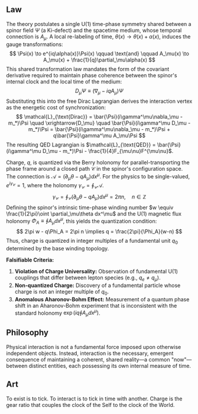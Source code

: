 ## Law

The theory postulates a single U(1) time-phase symmetry shared between a spinor field $\Psi$ (a Ki-defect) and the spacetime medium, whose temporal connection is $A_\mu$. A local re-labeling of time, $\theta(x) \to \theta(x) + \alpha(x)$, induces the gauge transformations:
$$
\Psi(x) \to e^{iq\alpha(x)}\Psi(x)
\qquad \text{and} \qquad
A_\mu(x) \to A_\mu(x) + \frac{1}{q}\partial_\mu\alpha(x)
$$
This shared transformation law mandates the form of the covariant derivative required to maintain phase coherence between the spinor's internal clock and the local time of the medium:
$$
D_\mu \Psi \equiv (\nabla_\mu - iqA_\mu)\Psi
$$
Substituting this into the free Dirac Lagrangian derives the interaction vertex as the energetic cost of synchronization:
$$
\mathcal{L}_{\text{Dirac}} = \bar{\Psi}(i\gamma^\mu\nabla_\mu - m_*)\Psi \quad \xrightarrow{D_\mu} \quad \bar{\Psi}(i\gamma^\mu D_\mu - m_*)\Psi = \bar{\Psi}(i\gamma^\mu\nabla_\mu - m_*)\Psi + q\bar{\Psi}\gamma^\mu A_\mu\Psi
$$
The resulting QED Lagrangian is $\mathcal{L}_{\text{QED}} = \bar{\Psi}(i\gamma^\mu D_\mu - m_*)\Psi - \frac{1}{4}F_{\mu\nu}F^{\mu\nu}$.

Charge, $q$, is quantized via the Berry holonomy for parallel-transporting the phase frame around a closed path $\mathcal{C}$ in the spinor's configuration space. The connection is $\mathcal{A} = (\partial_\mu\theta - qA_\mu)dx^\mu$. For the physics to be single-valued, $e^{i\gamma_\mathcal{C}} = 1$, where the holonomy $\gamma_\mathcal{C} = \oint_\mathcal{C} \mathcal{A}$.
$$
\gamma_\mathcal{C} = \oint_\mathcal{C} (\partial_\mu\theta - qA_\mu)dx^\mu = 2\pi n, \quad n \in \mathbb{Z}
$$
Defining the spinor's intrinsic time-phase winding number $w \equiv \frac{1}{2\pi}\oint \partial_\mu\theta dx^\mu$ and the U(1) magnetic flux holonomy $\Phi_A \equiv \oint A_\mu dx^\mu$, this yields the quantization condition:
$$
2\pi w - q\Phi_A = 2\pi n \implies q = \frac{2\pi}{\Phi_A}(w-n)
$$
Thus, charge is quantized in integer multiples of a fundamental unit $q_0$ determined by the base winding topology.

**Falsifiable Criteria:**
1.  **Violation of Charge Universality:** Observation of fundamental U(1) couplings that differ between lepton species (e.g., $q_e \neq q_\mu$).
2.  **Non-quantized Charge:** Discovery of a fundamental particle whose charge is not an integer multiple of $q_0$.
3.  **Anomalous Aharonov-Bohm Effect:** Measurement of a quantum phase shift in an Aharonov-Bohm experiment that is inconsistent with the standard holonomy $\exp(iq\oint A_\mu dx^\mu)$.

## Philosophy

Physical interaction is not a fundamental force imposed upon otherwise independent objects. Instead, interaction is the necessary, emergent consequence of maintaining a coherent, shared reality—a common "now"—between distinct entities, each possessing its own internal measure of time.

## Art

To exist is to tick. To interact is to tick in time with another. Charge is the gear ratio that couples the clock of the Self to the clock of the World.